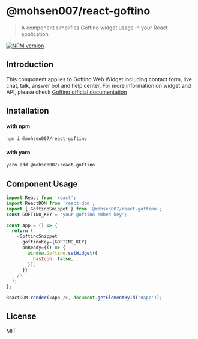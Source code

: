 # @mohsen007/react-goftino

> A component simplifies Goftino widget usage in your React application

[![NPM version](https://img.shields.io/badge/npm-v0.1.0-blue)]()

## Introduction

This component applies to Goftino Web Widget including contact form, live chat, talk, answer bot and help center. For more information on widget and API, please check [Goftino official documentation](https://www.goftino.com/docs)

## Installation

#### with npm

```sh
npm i @mohsen007/react-goftino
```

#### with yarn

```sh
yarn add @mohsen007/react-goftino
```

## Component Usage

```js
import React from 'react';
import ReactDOM from 'react-dom';
import { GoftinoSnippet } from '@mohsen007/react-goftino';
const GOFTINO_KEY = 'your goftino embed key';

const App = () => {
  return (
    <GoftinoSnippet
      goftinoKey={GOFTINO_KEY}
      onReady={() => {
        window.Goftino.setWidget({
          hasIcon: false,
        });
      }}
    />
  );
};

ReactDOM.render(<App />, document.getElementById('#app'));
```

## License

MIT
